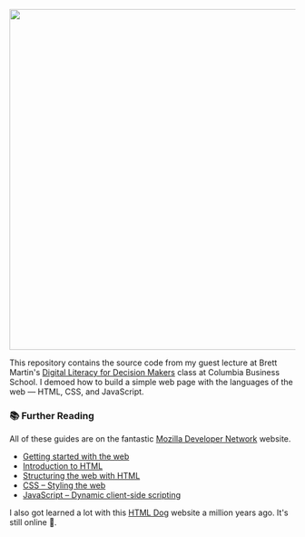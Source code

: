 <p align="center">
  <img width="600px" src="https://user-images.githubusercontent.com/257028/111495666-47fba000-8748-11eb-8c94-b27106194f7e.gif">
</p>

This repository contains the source code from my guest lecture at Brett Martin's [Digital Literacy for Decision Makers](https://www8.gsb.columbia.edu/courses/mba/2021/spring/b8125-001) class at Columbia Business School. I demoed how to build a simple web page with the languages of the web –– HTML, CSS, and JavaScript.

### 📚 Further Reading

All of these guides are on the fantastic [Mozilla Developer Network](https://developer.mozilla.org/en-US/docs/Learn) website.

- [Getting started with the web](https://developer.mozilla.org/en-US/docs/Learn/Getting_started_with_the_web)
- [Introduction to HTML](https://developer.mozilla.org/en-US/docs/Learn/HTML/Introduction_to_HTML)
- [Structuring the web with HTML](https://developer.mozilla.org/en-US/docs/Learn/HTML)
- [CSS – Styling the web](https://developer.mozilla.org/en-US/docs/Learn/CSS)
- [JavaScript – Dynamic client-side scripting](https://developer.mozilla.org/en-US/docs/Learn/JavaScript)

I also got learned a lot with this [HTML Dog](https://www.htmldog.com) website a million years ago. It's still online 🤗.
